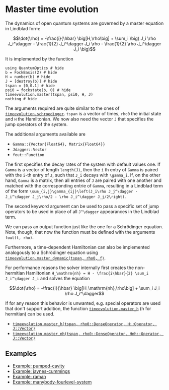 # Master time evolution

The dynamics of open quantum systems are governed by a master equation in Lindblad form:

```math
\dot{\rho} = -\frac{i}{\hbar} \big[H,\rho\big]
             + \sum_i \big(
                    J_i \rho J_i^\dagger
                    - \frac{1}{2} J_i^\dagger J_i \rho
                    - \frac{1}{2} \rho J_i^\dagger J_i
                \big)
```

It is implemented by the function

```@example master
using QuantumOptics # hide
b = FockBasis(2) # hide
H = number(b) # hide
J = [destroy(b)] # hide
tspan = [0,0.1] # hide
psi0 = fockstate(b, 0) # hide
timeevolution.master(tspan, psi0, H, J)
nothing # hide
```

The arguments required are quite similar to the ones of [`timeevolution.schroedinger`](@ref). `tspan` is a vector of times, `rho0` the initial state and `H` the Hamiltonian. We now also need the vector `J` that specifies the jump operators of the system.

The additional arguments available are

* `Gamma::{Vector{Float64}, Matrix{Float64}}`
* `Jdagger::Vector`
* `fout::Function`

The first specifies the decay rates of the system with default values one. If `Gamma` is a vector of length `length(J)`, then the `i` th entry of `Gamma` is paired with the `i`-th entry of `J`, such that `J_i` decays with ``\gamma_i``. If, on the other hand, `Gamma` is a matrix, then all entries of `J` are paired with one another and matched with the corresponding entrie of `Gamma`, resulting
in a Lindblad term of the form ``\sum_{i,j}\gamma_{ij}\left(J_i\rho J_j^\dagger - J_i^\dagger J_j\rho/2 - \rho J_i^\dagger J_j/2\right)``.

The second keyword argument can be used to pass a specific set of jump operators to be used in place of all ``J^\dagger`` appearances in the Lindblad term.

We can pass an output function just like the one for a Schrödinger equation. Note, though, that now the function must be defined with the arguments `fout(t, rho)`.

Furthermore, a time-dependent Hamiltonian can also be implemented analogously to a Schrödinger equation using [`timeevolution.master_dynamic(tspan, rho0, f)`](@ref).

For performance reasons the solver internally first creates the non-hermitian Hamiltonian ``H_\mathrm{nh} = H - \frac{i\hbar}{2} \sum_i J_i^\dagger J_i`` and solves the equation

```math
\dot{\rho} = -\frac{i}{\hbar} \big[H_\mathrm{nh},\rho\big]
             + \sum_i J_i \rho J_i^\dagger
```

If for any reason this behavior is unwanted, e.g. special operators are used that don't support addition, the function [`timeevolution.master_h`](@ref) (h for hermitian) can be used.

* [`timeevolution.master_h(tspan, rho0::DenseOperator, H::Operator, J::Vector)`](@ref)
* [`timeevolution.master_nh(tspan, rho0::DenseOperator, Hnh::Operator, J::Vector)`](@ref)


## Examples

* [Example: pumped-cavity](@ref)
* [Example: jaynes-cummings](@ref)
* [Example: raman](@ref)
* [Example: manybody-fourlevel-system](@ref)
